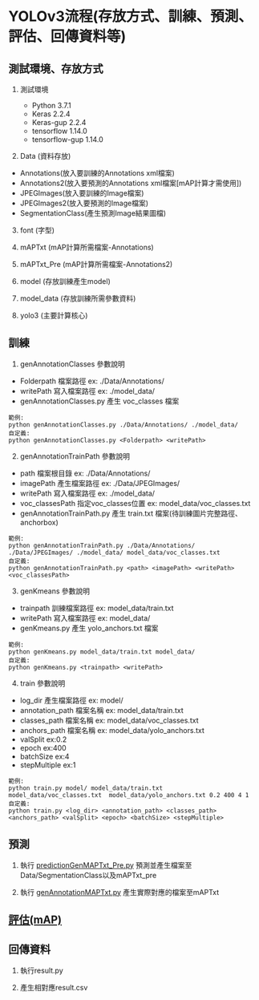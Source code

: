 # YOLOv3流程(存放方式、訓練、預測、評估、回傳資料等)

## 測試環境、存放方式

1. 測試環境
    - Python 3.7.1
    - Keras 2.2.4
    - Keras-gup 2.2.4
    - tensorflow 1.14.0
    - tensorflow-gup 1.14.0

2. Data (資料存放)
  - Annotations(放入要訓練的Annotations xml檔案)
  - Annotations2(放入要預測的Annotations xml檔案[mAP計算才需使用])
  - JPEGImages(放入要訓練的Image檔案)
  - JPEGImages2(放入要預測的Image檔案)
  - SegmentationClass(產生預測Image結果圖檔)

3. font (字型)

4. mAPTxt (mAP計算所需檔案-Annotations)

5. mAPTxt_Pre (mAP計算所需檔案-Annotations2)

6. model (存放訓練產生model)

7. model_data (存放訓練所需參數資料)

8. yolo3 (主要計算核心)

## 訓練
1. genAnnotationClasses 參數說明
- Folderpath      檔案路徑 ex: ./Data/Annotations/
- writePath   寫入檔案路徑 ex: ./model_data/
- genAnnotationClasses.py 產生 voc_classes 檔案
```
範例: 
python genAnnotationClasses.py ./Data/Annotations/ ./model_data/
自定義:
python genAnnotationClasses.py <Folderpath> <writePath> 
```

2. genAnnotationTrainPath 參數說明
- path            檔案根目錄          ex: ./Data/Annotations/
- imagePath       產生檔案路徑        ex: ./Data/JPEGImages/
- writePath       寫入檔案路徑        ex: ./model_data/
- voc_classesPath 指定voc_classes位置 ex: model_data/voc_classes.txt
- genAnnotationTrainPath.py 產生 train.txt 檔案(待訓練圖片完整路徑、anchorbox)
```
範例: 
python genAnnotationTrainPath.py ./Data/Annotations/ ./Data/JPEGImages/ ./model_data/ model_data/voc_classes.txt
自定義:
python genAnnotationTrainPath.py <path> <imagePath> <writePath> <voc_classesPath>
```

3. genKmeans 參數說明
- trainpath 訓練檔案路徑 ex: model_data/train.txt
- writePath 寫入檔案路徑 ex: model_data/
- genKmeans.py 產生 yolo_anchors.txt 檔案
```
範例: 
python genKmeans.py model_data/train.txt model_data/ 
自定義:
python genKmeans.py <trainpath> <writePath>

```

4. train 參數說明
- log_dir           產生檔案路徑 ex: model/
- annotation_path   檔案名稱 ex: model_data/train.txt
- classes_path      檔案名稱 ex: model_data/voc_classes.txt
- anchors_path      檔案名稱 ex: model_data/yolo_anchors.txt
- valSplit          ex:0.2
- epoch             ex:400
- batchSize         ex:4
- stepMultiple      ex:1
```
範例: 
python train.py model/ model_data/train.txt  model_data/voc_classes.txt  model_data/yolo_anchors.txt 0.2 400 4 1 
自定義:
python train.py <log_dir> <annotation_path> <classes_path> <anchors_path> <valSplit> <epoch> <batchSize> <stepMultiple> 
```

## 預測

1. 執行 [predictionGenMAPTxt_Pre.py](predictionGenMAPTxt_Pre.py) 預測並產生檔案至Data/SegmentationClass以及mAPTxt_pre

2. 執行 [genAnnotationMAPTxt.py](genAnnotationMAPTxt.py) 產生實際對應的檔案至mAPTxt

## [評估(mAP)](../mAPCalculate)

## 回傳資料

1. 執行result.py

2. 產生相對應result.csv 
